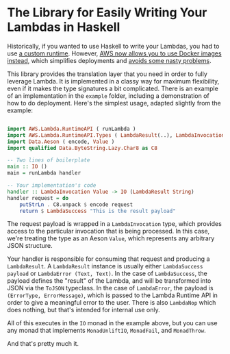 # The Library for Easily Writing Your Lambdas in Haskell

Historically, if you wanted to use Haskell to write your Lambdas, you had to use
[a custom runtime](https://theam.github.io/aws-lambda-haskell-runtime/).  However,
[AWS now allows you to use Docker images instead](https://aws.amazon.com/blogs/aws/new-for-aws-lambda-container-image-support/),
which simplifies deployments and
[avoids some nasty problems](https://theam.github.io/aws-lambda-haskell-runtime/05-common-errors.html).

This library provides the translation layer that you need in order to fully leverage Lambda. It is implemented
in a classy way for maximum flexibility, even if it makes the type signatures a bit complicated.  There is an
example of an implementation in the `example` folder, including a demonstration of how to do deployment.
Here's the simplest usage, adapted slightly from the example:

```haskell

import AWS.Lambda.RuntimeAPI ( runLambda )
import AWS.Lambda.RuntimeAPI.Types ( LambdaResult(..), LambdaInvocation(..) )
import Data.Aeson ( encode, Value )
import qualified Data.ByteString.Lazy.Char8 as C8

-- Two lines of boilerplate
main :: IO ()
main = runLambda handler

-- Your implementation's code
handler :: LambdaInvocation Value -> IO (LambdaResult String)
handler request = do
	putStrLn . C8.unpack $ encode request
	return $ LambdaSuccess "This is the result payload"

```

The request payload is wrapped in a `LambdaInvocation` type, which provides access to the
particular invocation that is being processed.  In this case, we're treating the type as an
Aeson `Value`, which represents any arbitrary JSON structure.

Your handler is responsible for consuming that request and producing a `LambdaResult`. A
`LambdaResult` instance is usually either `LambdaSuccess payload` or `LambdaError (Text, Text)`.
In the case of `LambdaSuccess`, the payload defines the "result" of the Lambda, and will be
transformed into JSON via the `ToJSON` typeclass.  In the case of
`LambdaError`, the payload is `(ErrorType, ErrorMessage)`, which is passed to the Lambda
Runtime API in order to give a meaningful error to the user.  There is also `LambdaNop`
which does nothing, but that's intended for internal use only.

All of this executes in the `IO` monad in the example above, but you can use any
monad that implements `MonadUnliftIO`, `MonadFail`, and `MonadThrow`.

And that's pretty much it.

